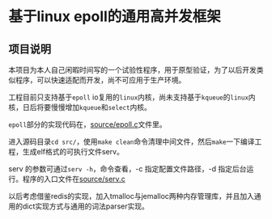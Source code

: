 # 基于linux epoll的通用高并发框架

## 项目说明
本项目为本人自己闲暇时间写的一个试验性程序，用于原型验证，为了以后开发类似程序，可以快速适配而开发，尚不可应用于生产环境。

工程目前只支持基于`epoll` io复用的`linux`内核，尚未支持基于`kqueue`的`linux`内核，日后将要慢慢增加`kqueue`和`select`内核。

`epoll`部分的实现代码在，[source/epoll.c](https://github.com/keepalive555/server/blob/master/source/epoll.c)文件里。

进入源码目录`cd src/`，使用`make clean`命令清理中间文件，然后`make`一下编译工程，生成elf格式的可执行文件serv。

serv 的参数可通过`serv -h`，命令查看，-c 指定配置文件路径，-d 指定后台运行。程序的入口文件在[source/serv.c](https://github.com/keepalive555/server/blob/master/source/serv.c)

以后考虑借鉴redis的实现，加入tmalloc与jemalloc两种内存管理库，并且加入通用的dict实现方式与通用的词法parser实现。


